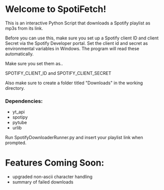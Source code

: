 # Welcome to SpotiFetch!

This is an interactive Python Script that downloads a Spotify playlist as mp3s from its link.

Before you can use this, make sure you set up a Spotify client ID and client Secret via the Spotify Developer portal. Set the client id and secret as environmental variables in Windows. The program will read these automatically.

Make sure you set them as..

SPOTIFY_CLIENT_ID
and
SPOTIFY_CLIENT_SECRET

Also make sure to create a folder titled "Downloads" in the working directory.

### Dependencies:
- yt_api
- spotipy
- pytube
- urlib

Run SpotifyDownloaderRunner.py and insert your playlist link when prompted.

# Features Coming Soon:
- upgraded non-ascii character handling
- summary of failed downloads
